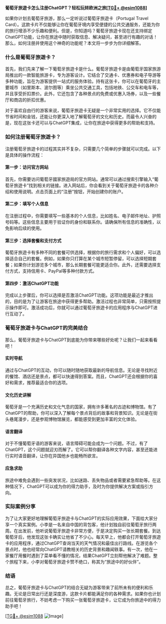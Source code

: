 **葡萄牙旅遊卡怎么注册ChatGPT？轻松玩转欧洲之旅[[TG💪+ @esim1088](https://t.me/s/esim1088)]**

如果你计划去葡萄牙旅游，那么一定听说过葡萄牙旅遊卡（Portugal Travel Card）。这款卡片不仅能够让你在葡萄牙境内享受便捷的公共交通服务，还能为你的旅行增添不少乐趣和便利。但是，你知道吗？葡萄牙旅遊卡现在还支持绑定ChatGPT功能，让你在旅途中随时获取信息、解决疑问，甚至进行有趣的对话！那么，如何注册并使用这个神奇的功能呢？本文将一步步为你详细解答。

### 什么是葡萄牙旅遊卡？

首先，我们先来了解一下葡萄牙旅遊卡是什么。葡萄牙旅遊卡是由葡萄牙国家旅游局推出的一款智能旅游卡，专为游客设计。它结合了交通卡、优惠券和电子导游等多种功能，旨在为游客提供一站式的服务体验。持有这张卡，你可以在葡萄牙的主要城市（如里斯本、波尔图等）乘坐公共交通工具，包括地铁、公交车和电车等，并且享受折扣票价。此外，它还包含了各种景点的免费或优惠入场券，以及一些餐厅和商店的折扣优惠。

对于喜欢自由行的游客来说，葡萄牙旅遊卡无疑是一个非常实用的选择。它不仅能节省时间和金钱，还能让你更深入地了解葡萄牙的文化和历史。而最令人兴奋的是，现在这张卡还可以与ChatGPT集成，让你在旅途中获得更多的帮助和支持。

### 如何注册葡萄牙旅遊卡？

注册葡萄牙旅遊卡的过程其实并不复杂，只需要几个简单的步骤就可以完成。以下是具体的操作流程：

#### 第一步：访问官方网站

首先，你需要访问葡萄牙國家旅遊局的官方网站。通常可以通过搜索引擎输入“葡萄牙旅遊卡”找到相关的链接。进入网站后，你会看到关于葡萄牙旅遊卡的各种介绍和使用说明。点击页面上的“注册”按钮，开始创建你的账户。

#### 第二步：填写个人信息

在注册过程中，你需要填写一些基本的个人信息，比如姓名、电子邮件地址、护照号码等。这些信息主要用于验证你的身份和联系你。请确保所有信息的准确性，以免影响后续的使用。

#### 第三步：选择套餐和支付方式

葡萄牙旅遊卡有多种不同的套餐可供选择，根据你的旅行需求和个人偏好，可以选择适合自己的套餐。例如，如果你只打算在某个城市短暂停留，可以选择短期套餐；如果你计划游览多个城市，那么长期套餐可能更适合你。此外，还需要选择支付方式，支持信用卡、PayPal等多种付款方式。

#### 第四步：激活ChatGPT功能

完成以上步骤后，你可以选择是否激活ChatGPT功能。这项功能是最近才推出的，目的是为了让游客在旅途中获得更多帮助。激活过程也非常简单，只需按照提示操作即可。激活成功后，你就可以通过葡萄牙旅遊卡的应用程序与ChatGPT进行互动了。

### 葡萄牙旅遊卡与ChatGPT的完美结合

那么，葡萄牙旅遊卡与ChatGPT到底能为你带来哪些好处呢？让我们一起来看看吧！

#### 实时导航

通过与ChatGPT的互动，你可以随时随地获取最新的导航信息。无论是寻找附近的餐馆、酒店还是景点，都可以快速得到答案。而且，ChatGPT还会根据你的喜好和需求，推荐最适合你的选项。

#### 文化历史讲解

葡萄牙是一个充满历史和文化气息的国家，拥有许多著名的古迹和博物馆。有了ChatGPT的帮助，你可以深入了解每个景点背后的故事和背景知识。无论是在街头巷尾漫步，还是参观博物馆展览，都能感受到更加丰富的文化体验。

#### 语言翻译

对于不懂葡萄牙语的游客来说，语言障碍可能会成为一个问题。不过，有了ChatGPT，这个问题就迎刃而解了。它可以帮你翻译各种文字内容，甚至还能进行实时语音翻译，让你在异国他乡也能畅所欲言。

#### 应急求助

旅途中难免会遇到一些突发状况，比如迷路、丢失物品或者需要紧急帮助等。在这种情况下，ChatGPT可以成为你的得力助手，及时为你提供解决方案或指引方向。

### 实际案例分享

为了让大家更好地理解葡萄牙旅遊卡与ChatGPT的实际应用效果，下面给大家分享一个真实案例。小李是一名来自中国的背包客，他计划独自前往葡萄牙旅行两周。在出发前，他听说葡萄牙旅遊卡非常方便，于是决定购买一张长期套餐。到达葡萄牙后，他发现这张卡确实让他省了不少心。每天早上，他都会打开葡萄牙旅遊卡的应用程序，通过ChatGPT查询当天的天气情况和最佳出行路线。在游览各个景点时，他也经常向ChatGPT请教相关的历史背景和趣闻轶事。有一次，他在一家餐厅用餐时遇到了菜单看不懂的情况，结果ChatGPT立刻帮他解决了难题。整个旅程下来，小李对葡萄牙旅遊卡赞不绝口，称其为“旅途中的好伙伴”。

### 结语

总之，葡萄牙旅遊卡与ChatGPT的结合无疑为游客带来了前所未有的便利和乐趣。无论是日常出行还是深度游，这款卡片都能满足你的各种需求。如果你也计划前往葡萄牙旅行，不妨考虑一下购买一张葡萄牙旅遊卡，让它成为你旅途中的得力助手吧！

[[TG💪+ @esim1088](https://t.me/s/esim1088) ![Image](https://i.postimg.cc/4NQfJmqS/Snipaste-2025-05-13-00-14-12.png)]